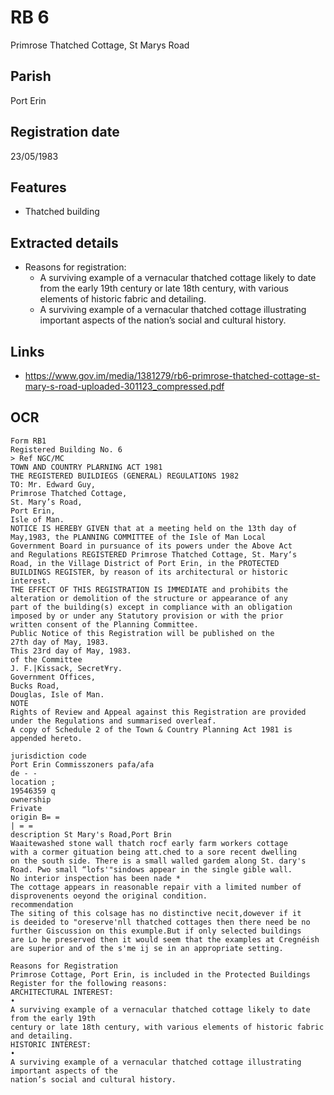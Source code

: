 # RB 6

Primrose Thatched Cottage, St Marys Road

## Parish
Port Erin

## Registration date
23/05/1983

## Features
- Thatched building

## Extracted details
* Reasons for registration:
  - A surviving example of a vernacular thatched cottage likely to date from the early 19th century or late 18th century, with various elements of historic fabric and detailing.
  - A surviving example of a vernacular thatched cottage illustrating important aspects of the nation’s social and cultural history.


## Links
- https://www.gov.im/media/1381279/rb6-primrose-thatched-cottage-st-mary-s-road-uploaded-301123_compressed.pdf

## OCR
```
Form RB1
Registered Building No. 6
> Ref NGC/MC
TOWN AND COUNTRY PLARNING ACT 1981
THE REGISTERED BUILDIEGS (GENERAL) REGULATIONS 1982
TO: Mr. Edward Guy,
Primrose Thatched Cottage,
St. Mary’s Road,
Port Erin,
Isle of Man.
NOTICE IS HEREBY GIVEN that at a meeting held on the 13th day of
May,1983, the PLANNING COMMITTEE of the Isle of Man Local
Government Board in pursuance of its powers under the Above Act
and Regulations REGISTERED Primrose Thatched Cottage, St. Mary‘s
Road, in the Village District of Port Erin, in the PROTECTED
BUILDINGS REGISTER, by reason of its architectural or historic
interest.
THE EFFECT OF THIS REGISTRATION IS IMMEDIATE and prohibits the
alteration or demolition of the structure or appearance of any
part of the building(s) except in compliance with an obligation
imposed by or under any Statutory provision or with the prior
written consent of the Planning Committee.
Public Notice of this Registration will be published on the
27th day of May, 1983.
This 23rd day of May, 1983.
of the Committee
J. F.|Kissack, Secret¥ry.
Government Offices,
Bucks Road,
Douglas, Isle of Man.
NOTE
Rights of Review and Appeal against this Registration are provided
under the Regulations and summarised overleaf.
A copy of Schedule 2 of the Town & Country Planning Act 1981 is
appended hereto.

jurisdiction code
Port Erin Commisszoners pafa/afa
de - -
location ;
19546359 q
ownership
Frivate
origin B= =
| = =
description St Mary's Road,Port Brin
Waaitewashed stone wall thatch rocf early farm workers cottage
with a cormer gituation being att.ched to a sore recent dwelling
on the south side. There is a small walled gardem along St. dary's
Road. Pwo small “lofs'"sindows appear in the single gible wall.
No interior inspection has been nade *
The cottage appears in reasonable repair vith a limited number of
disprovenents oeyond the original condition.
recommendation
The siting of this colsage has no distinctive necit,dowever if it
is deeided to "oreserve'nll thatched cottages then there need be no
further Giscussion on this exumple.But if only selected buildings
are Lo he preserved then it would seem that the examples at Cregnéish
are superior and of the s'me ij se in an appropriate setting.

Reasons for Registration 
Primrose Cottage, Port Erin, is included in the Protected Buildings Register for the following reasons: 
ARCHITECTURAL INTEREST:  
• 
A surviving example of a vernacular thatched cottage likely to date from the early 19th 
century or late 18th century, with various elements of historic fabric and detailing. 
HISTORIC INTEREST:  
• 
A surviving example of a vernacular thatched cottage illustrating important aspects of the 
nation’s social and cultural history.
```
